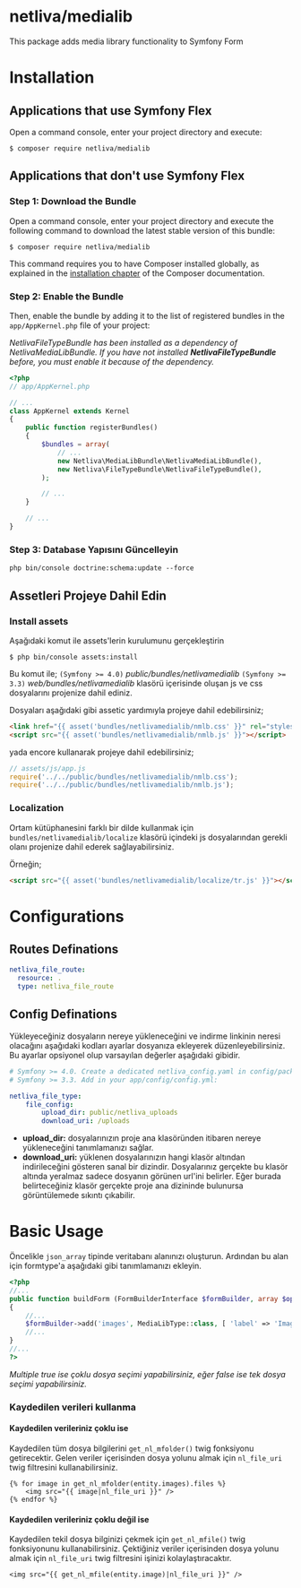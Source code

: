netliva/medialib
============

This package adds media library functionality to Symfony Form

Installation
============

Applications that use Symfony Flex
----------------------------------

Open a command console, enter your project directory and execute:

```console
$ composer require netliva/medialib
```

Applications that don't use Symfony Flex
----------------------------------------

### Step 1: Download the Bundle

Open a command console, enter your project directory and execute the
following command to download the latest stable version of this bundle:

```console
$ composer require netliva/medialib
```

This command requires you to have Composer installed globally, as explained
in the [installation chapter](https://getcomposer.org/doc/00-intro.md)
of the Composer documentation.

### Step 2: Enable the Bundle

Then, enable the bundle by adding it to the list of registered bundles
in the `app/AppKernel.php` file of your project:

_NetlivaFileTypeBundle has been installed as a dependency of NetlivaMediaLibBundle.
 If you have not installed **NetlivaFileTypeBundle** before,
 you must enable it because of the dependency._


```php
<?php
// app/AppKernel.php

// ...
class AppKernel extends Kernel
{
    public function registerBundles()
    {
        $bundles = array(
            // ...
            new Netliva\MediaLibBundle\NetlivaMediaLibBundle(),
            new Netliva\FileTypeBundle\NetlivaFileTypeBundle(),
        );

        // ...
    }

    // ...
}
```

### Step 3: Database Yapısını Güncelleyin

```
php bin/console doctrine:schema:update --force
```

Assetleri Projeye Dahil Edin
----------------------------
### Install assets

Aşağıdaki komut ile assets'lerin kurulumunu gerçekleştirin

`$ php bin/console assets:install` 

Bu komut ile; `(Symfony >= 4.0)` *public/bundles/netlivamedialib* 
`(Symfony >= 3.3)` *web/bundles/netlivamedialib* klasörü içerisinde 
oluşan js ve css dosyalarını projenize dahil ediniz.

 Dosyaları aşağıdaki gibi assetic yardımıyla projeye dahil edebilirsiniz; 

```html
<link href="{{ asset('bundles/netlivamedialib/nmlb.css' }}" rel="stylesheet" type="text/css">
<script src="{{ asset('bundles/netlivamedialib/nmlb.js' }}"></script>
```

yada encore kullanarak projeye dahil edebilirsiniz;

```javascript
// assets/js/app.js
require('../../public/bundles/netlivamedialib/nmlb.css');
require('../../public/bundles/netlivamedialib/nmlb.js');
```
### Localization

Ortam kütüphanesini farklı bir dilde kullanmak için 
`bundles/netlivamedialib/localize` 
klasörü içindeki js dosyalarından gerekli olanı  projenize dahil 
ederek sağlayabilirsiniz.

Örneğin;
```html
<script src="{{ asset('bundles/netlivamedialib/localize/tr.js' }}"></script>
```

Configurations
==============

Routes Definations
------------------

```yaml
netliva_file_route:
  resource: .
  type: netliva_file_route
```

Config Definations
------------------
Yükleyeceğiniz dosyaların nereye yükleneceğini ve 
indirme linkinin neresi olacağını aşağıdaki kodları ayarlar dosyanıza ekleyerek
düzenleyebilirsiniz. Bu ayarlar opsiyonel olup varsayılan değerler 
aşağıdaki gibidir. 

```yaml
# Symfony >= 4.0. Create a dedicated netliva_config.yaml in config/packages with:
# Symfony >= 3.3. Add in your app/config/config.yml:

netliva_file_type:
    file_config:
        upload_dir: public/netliva_uploads
        download_uri: /uploads
```
* **upload_dir:** dosyalarınızın proje ana klasöründen itibaren nereye yükleneceğini tanımlamanızı sağlar.
* **download_uri:**  yüklenen dosyalarınızın hangi klasör altından indirileceğini gösteren sanal bir dizindir. 
Dosyalarınız gerçekte bu klasör altında yeralmaz sadece dosyanın görünen url'ini belirler. 
Eğer burada belirteceğiniz klasör gerçekte proje ana dizininde bulunursa görüntülemede sıkıntı çıkabilir.


Basic Usage
===========
Öncelikle `json_array` tipinde veritabanı alanınızı oluşturun.
Ardından bu alan için formtype'a aşağıdaki gibi tanımlamanızı ekleyin.

 
```php
<?php
//...
public function buildForm (FormBuilderInterface $formBuilder, array $options)
{
	//...
	$formBuilder->add('images', MediaLibType::class, [ 'label' => 'Images', 'button_text'=>"select file", 'multiple'=>"true"]);
	//...
}
//...
?>
```
_Multiple true ise çoklu dosya seçimi yapabilirsiniz, eğer false ise tek dosya seçimi yapabilirsiniz._ 
 
### Kaydedilen verileri kullanma
 
#### Kaydedilen verileriniz çoklu ise
 
Kaydedilen tüm dosya bilgilerini `get_nl_mfolder()` twig fonksiyonu getirecektir. 
Gelen veriler içerisinden dosya yolunu almak için `nl_file_uri` twig filtresini kullanabilirsiniz.  
 
```twig
{% for image in get_nl_mfolder(entity.images).files %}
    <img src="{{ image|nl_file_uri }}" />
{% endfor %}
```

#### Kaydedilen verileriniz çoklu değil ise

Kaydedilen tekil dosya bilginizi çekmek için `get_nl_mfile()` twig fonksiyonunu kullanabilirsiniz.
Çektiğiniz veriler içerisinden dosya yolunu almak için `nl_file_uri` twig filtresini işinizi kolaylaştıracaktır.  

```twig
<img src="{{ get_nl_mfile(entity.image)|nl_file_uri }}" />
```
 